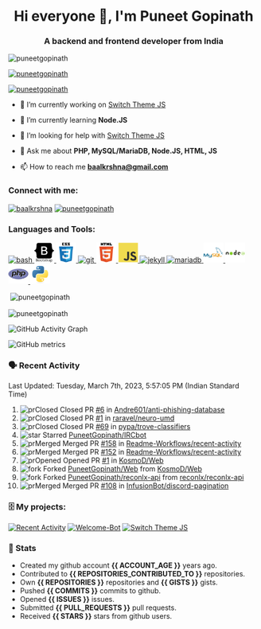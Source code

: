 <h1 align="center">Hi everyone 👋, I'm Puneet Gopinath</h1>
<h3 align="center">A backend and frontend developer from India</h3>

<p align="left"> <img src="https://komarev.com/ghpvc/?username=puneetgopinath&label=Profile%20views&color=0e75b6&style=flat" alt="puneetgopinath" /> </p>

<p align="left"> <a href="https://github.com/ryo-ma/github-profile-trophy"><img src="https://github-profile-trophy.vercel.app/?username=puneetgopinath" alt="puneetgopinath" /></a> </p>

<p align="left"> <a href="https://twitter.com/puneetgopinath" target="blank"><img src="https://img.shields.io/twitter/follow/puneetgopinath?logo=twitter&style=for-the-badge" alt="puneetgopinath" /></a> </p>

- 🔭 I’m currently working on [Switch Theme JS](https://github.com/PuneetGopinath/switch-theme-js)

- 🌱 I’m currently learning **Node.JS**

- 🤝 I’m looking for help with [Switch Theme JS](https://github.com/PuneetGopinath/switch-theme-js)

- 💬 Ask me about **PHP, MySQL/MariaDB, Node.JS, HTML, JS**

- 📫 How to reach me **baalkrshna@gmail.com**

<h3 align="left">Connect with me:</h3>
<p align="left">
<a href="https://dev.to/baalkrshna" target="blank"><img align="center" src="https://cdn.jsdelivr.net/npm/simple-icons@3.0.1/icons/dev-dot-to.svg" alt="baalkrshna" height="30" width="40" /></a>
<a href="https://twitter.com/puneetgopinath" target="blank"><img align="center" src="https://raw.githubusercontent.com/rahuldkjain/github-profile-readme-generator/master/src/images/icons/Social/twitter.svg" alt="puneetgopinath" height="30" width="40" /></a>
</p>

<h3 align="left">Languages and Tools:</h3>
<p align="left"> <a href="https://www.gnu.org/software/bash/" target="_blank"> <img src="https://www.vectorlogo.zone/logos/gnu_bash/gnu_bash-icon.svg" alt="bash" width="40" height="40"/> </a> <a href="https://getbootstrap.com" target="_blank"> <img src="https://raw.githubusercontent.com/devicons/devicon/master/icons/bootstrap/bootstrap-plain-wordmark.svg" alt="bootstrap" width="40" height="40"/> </a> <a href="https://www.w3schools.com/css/" target="_blank"> <img src="https://raw.githubusercontent.com/devicons/devicon/master/icons/css3/css3-original-wordmark.svg" alt="css3" width="40" height="40"/> </a> <a href="https://git-scm.com/" target="_blank"> <img src="https://www.vectorlogo.zone/logos/git-scm/git-scm-icon.svg" alt="git" width="40" height="40"/> </a> <a href="https://www.w3.org/html/" target="_blank"> <img src="https://raw.githubusercontent.com/devicons/devicon/master/icons/html5/html5-original-wordmark.svg" alt="html5" width="40" height="40"/> </a> <a href="https://developer.mozilla.org/en-US/docs/Web/JavaScript" target="_blank"> <img src="https://raw.githubusercontent.com/devicons/devicon/master/icons/javascript/javascript-original.svg" alt="javascript" width="40" height="40"/> </a> <a href="https://jekyllrb.com/" target="_blank"> <img src="https://www.vectorlogo.zone/logos/jekyllrb/jekyllrb-icon.svg" alt="jekyll" width="40" height="40"/> </a> <a href="https://mariadb.org/" target="_blank"> <img src="https://www.vectorlogo.zone/logos/mariadb/mariadb-icon.svg" alt="mariadb" width="40" height="40"/> </a> <a href="https://www.mysql.com/" target="_blank"> <img src="https://raw.githubusercontent.com/devicons/devicon/master/icons/mysql/mysql-original-wordmark.svg" alt="mysql" width="40" height="40"/> </a> <a href="https://nodejs.org" target="_blank"> <img src="https://raw.githubusercontent.com/devicons/devicon/master/icons/nodejs/nodejs-original-wordmark.svg" alt="nodejs" width="40" height="40"/> </a> <a href="https://www.php.net" target="_blank"> <img src="https://raw.githubusercontent.com/devicons/devicon/master/icons/php/php-original.svg" alt="php" width="40" height="40"/> </a> <a href="https://www.python.org" target="_blank"> <img src="https://raw.githubusercontent.com/devicons/devicon/master/icons/python/python-original.svg" alt="python" width="40" height="40"/> </a> </p>

<p>&nbsp;<img align="center" src="https://github-readme-stats.vercel.app/api?username=puneetgopinath&show_icons=true&locale=en&theme=dark" alt="puneetgopinath" /></p>

<p><img align="center" src="https://github-readme-streak-stats.herokuapp.com/?user=puneetgopinath&theme=dark" alt="puneetgopinath" /></p>

![GitHub Activity Graph](https://activity-graph.herokuapp.com/graph?username=PuneetGopinath)

![GitHub metrics](https://metrics.lecoq.io/PuneetGopinath)

### 🗣 Recent Activity
<!--RECENT_ACTIVITY:last_update-->
Last Updated: Tuesday, March 7th, 2023, 5:57:05 PM (Indian Standard Time)
<!--RECENT_ACTIVITY:last_update_end-->
<!--RECENT_ACTIVITY:start-->
1. ![prClosed] Closed PR [#6](https://github.com/Andre601/anti-phishing-database/pull/6) in [Andre601/anti-phishing-database](https://github.com/Andre601/anti-phishing-database)
2. ![prClosed] Closed PR [#1](https://github.com/raravel/neuro-umd/pull/1) in [raravel/neuro-umd](https://github.com/raravel/neuro-umd)
3. ![prClosed] Closed PR [#69](https://github.com/pypa/trove-classifiers/pull/69) in [pypa/trove-classifiers](https://github.com/pypa/trove-classifiers)
4. ![star] Starred [PuneetGopinath/IRCbot](https://github.com/PuneetGopinath/IRCbot)
5. ![prMerged] Merged PR [#158](https://github.com/Readme-Workflows/recent-activity/pull/158) in [Readme-Workflows/recent-activity](https://github.com/Readme-Workflows/recent-activity)
6. ![prMerged] Merged PR [#152](https://github.com/Readme-Workflows/recent-activity/pull/152) in [Readme-Workflows/recent-activity](https://github.com/Readme-Workflows/recent-activity)
7. ![prOpened] Opened PR [#1](https://github.com/KosmoD/Web/pull/1) in [KosmoD/Web](https://github.com/KosmoD/Web)
8. ![fork] Forked [PuneetGopinath/Web](https://github.com/PuneetGopinath/Web) from [KosmoD/Web](https://github.com/KosmoD/Web)
9. ![fork] Forked [PuneetGopinath/reconlx-api](https://github.com/PuneetGopinath/reconlx-api) from [reconlx/reconlx-api](https://github.com/reconlx/reconlx-api)
10. ![prMerged] Merged PR [#108](https://github.com/InfusionBot/discord-pagination/pull/108) in [InfusionBot/discord-pagination](https://github.com/InfusionBot/discord-pagination)
<!--RECENT_ACTIVITY:end-->
### 🗄 My projects:

[![Recent Activity](https://github-readme-stats.vercel.app/api/pin/?username=Readme-Workflows&repo=recent-activity)](https://github.com/Readme-Workflows/recent-activity)
[![Welcome-Bot](https://github-readme-stats.vercel.app/api/pin/?username=Welcome-Bot&repo=welcome-bot)](https://github.com/Welcome-Bot/welcome-bot)
[![Switch Theme JS](https://github-readme-stats.vercel.app/api/pin/?username=PuneetGopinath&repo=switch-theme-js)](https://github.com/PuneetGopinath/switch-theme-js)

### 🚀 Stats

- Created my github account **{{ ACCOUNT_AGE }}** years ago.
- Contributed to **{{ REPOSITORIES_CONTRIBUTED_TO }}** repositories.
- Own **{{ REPOSITORIES }}** repositories and **{{ GISTS }}** gists.
- Pushed **{{ COMMITS }}** commits to github.
- Opened **{{ ISSUES }}** issues.
- Submitted **{{ PULL_REQUESTS }}** pull requests.
- Received **{{ STARS }}** stars from github users.

<!-- Badges -->
[issueOpened]: https://cdn.jsdelivr.net/gh/Readme-Workflows/Readme-Icons@main/icons/octicons/IssueOpenedOld.svg
[issueClosed]: https://cdn.jsdelivr.net/gh/Readme-Workflows/Readme-Icons@main/icons/octicons/IssueClosedOld.svg

[prOpened]: https://cdn.jsdelivr.net/gh/Readme-Workflows/Readme-Icons@main/icons/octicons/PullRequestOpened.svg
[prClosed]: https://cdn.jsdelivr.net/gh/Readme-Workflows/Readme-Icons@main/icons/octicons/PullRequestClosed.svg
[prMerged]: https://cdn.jsdelivr.net/gh/Readme-Workflows/Readme-Icons@main/icons/octicons/PullRequestMerged.svg

[comment]: https://cdn.jsdelivr.net/gh/Readme-Workflows/Readme-Icons@main/icons/octicons/Comment.svg

[changesRequested]: https://cdn.jsdelivr.net/gh/Readme-Workflows/Readme-Icons@main/icons/octicons/RequestedChanges.svg
[approved]: https://cdn.jsdelivr.net/gh/Readme-Workflows/Readme-Icons@main/icons/octicons/ApprovedChanges.svg

[repoCreated]: https://cdn.jsdelivr.net/gh/Readme-Workflows/Readme-Icons@main/icons/octicons/Repository.svg
[release]: https://cdn.jsdelivr.net/gh/Readme-Workflows/Readme-Icons@main/icons/octicons/Release.svg
[star]: https://cdn.jsdelivr.net/gh/Readme-Workflows/Readme-Icons@main/icons/octicons/StarredRepository.svg
[wiki]: https://cdn.jsdelivr.net/gh/Readme-Workflows/Readme-Icons@main/icons/octicons/Wiki.svg
[fork]: https://cdn.jsdelivr.net/gh/Readme-Workflows/Readme-Icons@main/icons/octicons/ForkedRepository.svg
[people]: https://cdn.jsdelivr.net/gh/Readme-Workflows/Readme-Icons@main/icons/octicons/People.svg

<!--
**PuneetGopinath/PuneetGopinath** is a ✨ _special_ ✨ repository because its `README.md` (this file) appears on your GitHub profile.

Here are some ideas to get you started:

- 🔭 I’m currently working on ...
- 🌱 I’m currently learning ...
- 👯 I’m looking to collaborate on ...
- 🤔 I’m looking for help with ...
- 💬 Ask me about ...
- 📫 How to reach me: ...
- 😄 Pronouns: ...
- ⚡ Fun fact: ...
-->
